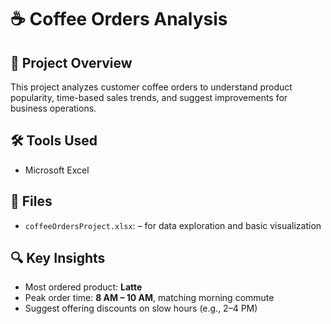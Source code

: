 # ☕ Coffee Orders Analysis

## 📌 Project Overview
This project analyzes customer coffee orders to understand product popularity, time-based sales trends, and suggest improvements for business operations.

## 🛠 Tools Used
- Microsoft Excel  

## 📂 Files
- `coffeeOrdersProject.xlsx`: – for data exploration and basic visualization

## 🔍 Key Insights
- Most ordered product: **Latte**
- Peak order time: **8 AM – 10 AM**, matching morning commute
- Suggest offering discounts on slow hours (e.g., 2–4 PM)
